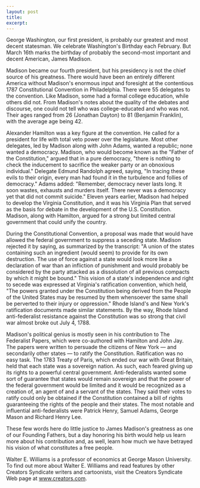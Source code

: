 ```yaml
---
layout: post
title:  
excerpt:
---
```




George Washington, our first president, is probably our greatest and most decent statesman. We celebrate Washington's Birthday each February. But March 16th marks the birthday of probably the second-most important and decent American, James Madison.

Madison became our fourth president, but his presidency is not the chief source of his greatness. There would have been an entirely different America without Madison's enormous input and foresight at the contentious 1787 Constitutional Convention in Philadelphia. There were 55 delegates to the convention. Like Madison, some had a formal college education, while others did not. From Madison's notes about the quality of the debates and discourse, one could not tell who was college-educated and who was not. Their ages ranged from 26 (Jonathan Dayton) to 81 (Benjamin Franklin), with the average age being 42.

Alexander Hamilton was a key figure at the convention. He called for a president for life with total veto power over the legislature. Most other delegates, led by Madison along with John Adams, wanted a republic; none wanted a democracy. Madison, who would become known as the "Father of the Constitution," argued that in a pure democracy, "there is nothing to check the inducement to sacrifice the weaker party or an obnoxious individual." Delegate Edmund Randolph agreed, saying, "In tracing these evils to their origin, every man had found it in the turbulence and follies of democracy." Adams added: "Remember, democracy never lasts long. It soon wastes, exhausts and murders itself. There never was a democracy yet that did not commit suicide." Eleven years earlier, Madison had helped to develop the Virginia Constitution, and it was his Virginia Plan that served as the basis for debate in the development of the U.S. Constitution. Madison, along with Hamilton, argued for a strong but limited central government that could unify the country.

During the Constitutional Convention, a proposal was made that would have allowed the federal government to suppress a seceding state. Madison rejected it by saying, as summarized by the transcript: "A union of the states containing such an ingredient (would seem) to provide for its own destruction. The use of force against a state would look more like a declaration of war than an infliction of punishment and would probably be considered by the party attacked as a dissolution of all previous compacts by which it might be bound." This vision of a state's independence and right to secede was expressed at Virginia's ratification convention, which held, "The powers granted under the Constitution being derived from the People of the United States may be resumed by them whensoever the same shall be perverted to their injury or oppression." Rhode Island's and New York's ratification documents made similar statements. By the way, Rhode Island anti-federalist resistance against the Constitution was so strong that civil war almost broke out July 4, 1788.

Madison's political genius is mostly seen in his contribution to The Federalist Papers, which were co-authored with Hamilton and John Jay. The papers were written to persuade the citizens of New York — and secondarily other states — to ratify the Constitution. Ratification was no easy task. The 1783 Treaty of Paris, which ended our war with Great Britain, held that each state was a sovereign nation. As such, each feared giving up its rights to a powerful central government. Anti-federalists wanted some sort of guarantee that states would remain sovereign and that the power of the federal government would be limited and it would be recognized as a creation of, an agent of and a servant of the states. They said their votes to ratify could only be obtained if the Constitution contained a bill of rights guaranteeing the rights of the people and their states. The most notable and influential anti-federalists were Patrick Henry, Samuel Adams, George Mason and Richard Henry Lee.



These few words here do little justice to James Madison's greatness as one of our Founding Fathers, but a day honoring his birth would help us learn more about his contribution and, as well, learn how much we have betrayed his vision of what constitutes a free people.

Walter E. Williams is a professor of economics at George Mason University. To find out more about Walter E. Williams and read features by other Creators Syndicate writers and cartoonists, visit the Creators Syndicate Web page at www.creators.com.

